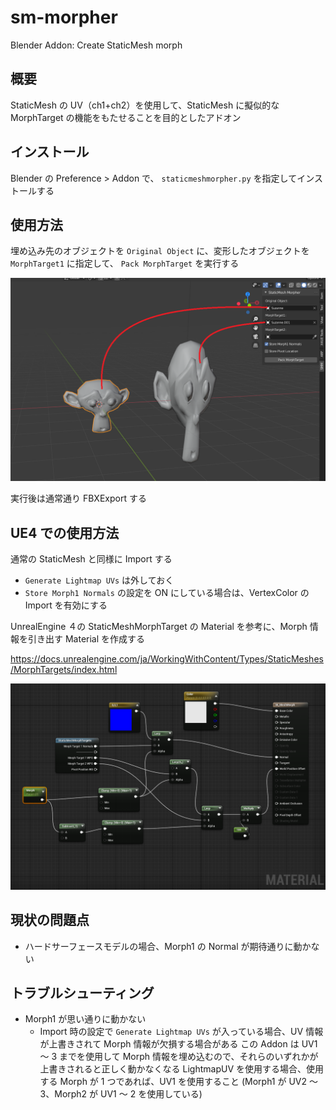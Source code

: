 # sm-morpher

Blender Addon: Create StaticMesh morph

## 概要

StaticMesh の UV（ch1+ch2）を使用して、StaticMesh に擬似的な MorphTarget の機能をもたせることを目的としたアドオン

## インストール

Blender の Preference > Addon で、 `staticmeshmorpher.py` を指定してインストールする

## 使用方法

埋め込み先のオブジェクトを `Original Object` に、変形したオブジェクトを `MorphTarget1` に指定して、 `Pack MorphTarget` を実行する

![使用方法](https://github.com/t-sumisaki/sm-morpher/blob/images/sm-morpher_usage.png)

実行後は通常通り FBXExport する

## UE4 での使用方法

通常の StaticMesh と同様に Import する

- `Generate Lightmap UVs` は外しておく
- `Store Morph1 Normals` の設定を ON にしている場合は、VertexColor の Import を有効にする

UnrealEngine ４の StaticMeshMorphTarget の Material を参考に、Morph 情報を引き出す Material を作成する

https://docs.unrealengine.com/ja/WorkingWithContent/Types/StaticMeshes/MorphTargets/index.html

![Material例](https://github.com/t-sumisaki/sm-morpher/blob/images/sm-morpher-ue4mat.png)

## 現状の問題点

- ハードサーフェースモデルの場合、Morph1 の Normal が期待通りに動かない

## トラブルシューティング

- Morph1 が思い通りに動かない
  - Import 時の設定で `Generate Lightmap UVs` が入っている場合、UV 情報が上書きされて Morph 情報が欠損する場合がある
    この Addon は UV1 ～ 3 までを使用して Morph 情報を埋め込むので、それらのいずれかが上書きされると正しく動かなくなる
    LightmapUV を使用する場合、使用する Morph が 1 つであれば、UV1 を使用すること
    (Morph1 が UV2 ～ 3、Morph2 が UV1 ～ 2 を使用している)
